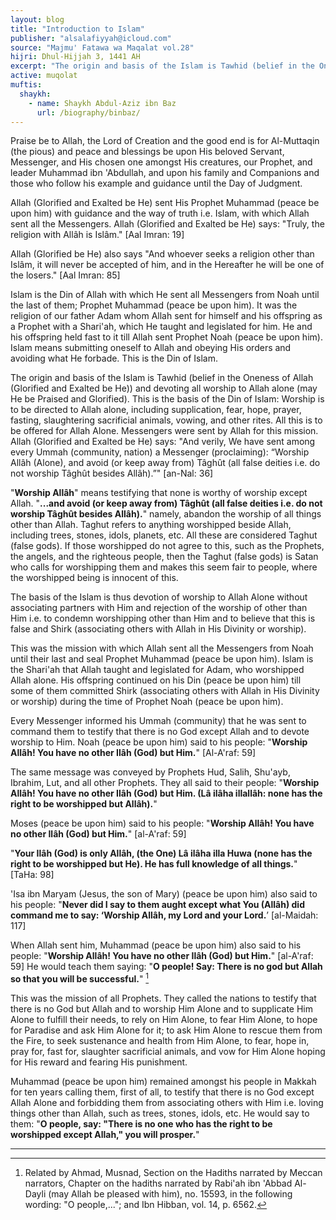 ```yaml
---
layout: blog
title: "Introduction to Islam"
publisher: "alsalafiyyah@icloud.com"
source: "Majmu' Fatawa wa Maqalat vol.28"
hijri: Dhul-Hijjah 3, 1441 AH
excerpt: "The origin and basis of the Islam is Tawhid (belief in the Oneness of Allah (Glorified and Exalted be He)) and devoting all worship to Allah alone (may He be Praised and Glorified)."
active: muqolat
muftis:
  shaykh: 
    - name: Shaykh Abdul-Aziz ibn Baz
      url: /biography/binbaz/
---
```


Praise be to Allah, the Lord of Creation and the good end is for Al-Muttaqin (the pious) and peace and blessings be upon His beloved Servant, Messenger, and His chosen one amongst His creatures, our Prophet, and leader Muhammad ibn 'Abdullah, and upon his family and Companions and those who follow his example and guidance until the Day of Judgment.

Allah (Glorified and Exalted be He) sent His Prophet Muhammad (peace be upon him) with guidance and the way of truth i.e. Islam, with which Allah sent all the Messengers. Allah (Glorified and Exalted be He) says: "Truly, the religion with Allâh is Islâm." [Aal Imran: 19]

Allah (Glorified be He) also says "And whoever seeks a religion other than Islâm, it will never be accepted of him, and in the Hereafter he will be one of the losers." [Aal Imran: 85]

Islam is the Din of Allah with which He sent all Messengers from Noah until the last of them; Prophet Muhammad (peace be upon him). It was the religion of our father Adam whom Allah sent for himself and his offspring as a Prophet with a Shari'ah, which He taught and legislated for him. He and his offspring held fast to it till Allah sent Prophet Noah (peace be upon him). Islam means submitting oneself to Allah and obeying His orders and avoiding what He forbade. This is the Din of Islam.

The origin and basis of the Islam is Tawhid (belief in the Oneness of Allah (Glorified and Exalted be He)) and devoting all worship to Allah alone (may He be Praised and Glorified). This is the basis of the Din of Islam: Worship is to be directed to Allah alone, including supplication, fear, hope, prayer, fasting, slaughtering sacrificial animals, vowing, and other rites. All this is to be offered for Allah Alone. Messengers were sent by Allah for this mission. Allah (Glorified and Exalted be He) says: "And verily, We have sent among every Ummah (community, nation) a Messenger (proclaiming): “Worship Allâh (Alone), and avoid (or keep away from) Tâghût (all false deities i.e. do not worship Tâghût besides Allâh).”" [an-Nal: 36]

"**Worship Allâh**" means testifying that none is worthy of worship except Allah. "**...and avoid (or keep away from) Tâghût (all false deities i.e. do not worship Tâghût besides Allâh).**" namely, abandon the worship of all things other than Allah. Taghut refers to anything worshipped beside Allah, including trees, stones, idols, planets, etc. All these are considered Taghut (false gods). If those worshipped do not agree to this, such as the Prophets, the angels, and the righteous people, then the Taghut (false gods) is Satan who calls for worshipping them and makes this seem fair to people, where the worshipped being is innocent of this.

The basis of the Islam is thus devotion of worship to Allah Alone without associating partners with Him and rejection of the worship of other than Him i.e. to condemn worshipping other than Him and to believe that this is false and Shirk (associating others with Allah in His Divinity or worship).

This was the mission with which Allah sent all the Messengers from Noah until their last and seal Prophet Muhammad (peace be upon him). Islam is the Shari'ah that Allah taught and legislated for Adam, who worshipped Allah alone. His offspring continued on his Din (peace be upon him) till some of them committed Shirk (associating others with Allah in His Divinity or worship) during the time of Prophet Noah (peace be upon him).

Every Messenger informed his Ummah (community) that he was sent to command them to testify that there is no God except Allah and to devote worship to Him. Noah (peace be upon him) said to his people: "**Worship Allâh! You have no other Ilâh (God) but Him.**" [Al-A'raf: 59]

The same message was conveyed by Prophets Hud, Salih, Shu'ayb, Ibrahim, Lut, and all other Prophets. They all said to their people: "**Worship Allâh! You have no other Ilâh (God) but Him. (Lâ ilâha illallâh: none has the right to be worshipped but Allâh).**"

Moses (peace be upon him) said to his people: "**Worship Allâh! You have no other Ilâh (God) but Him.**" [al-A'raf: 59] 

"**Your Ilâh (God) is only Allâh, (the One) Lâ ilâha illa Huwa (none has the right to be worshipped but He). He has full knowledge of all things.**" [TaHa: 98]

'Isa ibn Maryam (Jesus, the son of Mary) (peace be upon him) also said to his people: "**Never did I say to them aught except what You (Allâh) did command me to say: ‘Worship Allâh, my Lord and your Lord.**’ [al-Maidah: 117] 

When Allah sent him, Muhammad (peace be upon him) also said to his people: "**Worship Allâh! You have no other Ilâh (God) but Him.**" [al-A'raf: 59] He would teach them saying: "**O people! Say: There is no god but Allah so that you will be successful.**" [^1]

This was the mission of all Prophets. They called the nations to testify that there is no God but Allah and to worship Him Alone and to supplicate Him Alone to fulfill their needs, to rely on Him Alone, to fear Him Alone, to hope for Paradise and ask Him Alone for it; to ask Him Alone to rescue them from the Fire, to seek sustenance and health from Him Alone, to fear, hope in, pray for, fast for, slaughter sacrificial animals, and vow for Him Alone hoping for His reward and fearing His punishment. 

Muhammad (peace be upon him) remained amongst his people in Makkah for ten years calling them, first of all, to testify that there is no God except Allah Alone and forbidding them from associating others with Him i.e. loving things other than Allah, such as trees, stones, idols, etc. He would say to them: "**O people, say: "There is no one who has the right to be worshipped except Allah," you will prosper.**"

---
[^1]: Related by Ahmad, Musnad, Section on the Hadiths narrated by Meccan narrators, Chapter on the hadiths narrated by Rabi'ah ibn 'Abbad Al-Dayli (may Allah be pleased with him), no. 15593, in the following wording: "O people,..."; and Ibn Hibban, vol. 14, p. 6562.
